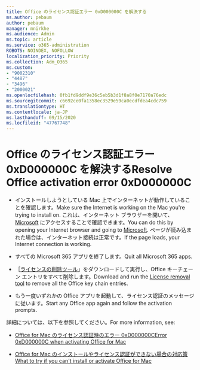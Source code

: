```yaml
---
title: Office のライセンス認証エラー 0xD000000C を解決する
ms.author: pebaum
author: pebaum
manager: mnirkhe
ms.audience: Admin
ms.topic: article
ms.service: o365-administration
ROBOTS: NOINDEX, NOFOLLOW
localization_priority: Priority
ms.collection: Adm_O365
ms.custom:
- "9002310"
- "4487"
- "3496"
- "2000021"
ms.openlocfilehash: 0fb1fd9ddf9e36c5eb5b3d1f8a8f0e7170a76edc
ms.sourcegitcommit: c6692ce0fa1358ec3529e59ca0ecdfdea4cdc759
ms.translationtype: HT
ms.contentlocale: ja-JP
ms.lasthandoff: 09/15/2020
ms.locfileid: "47767748"
---
```

# <a name="resolve-office-activation-error-0xd000000c"></a><span data-ttu-id="5852d-102">Office のライセンス認証エラー 0xD000000C を解決する</span><span class="sxs-lookup"><span data-stu-id="5852d-102">Resolve Office activation error 0xD000000C</span></span>

- <span data-ttu-id="5852d-103">インストールしようとしている Mac 上でインターネットが動作していることを確認します。</span><span class="sxs-lookup"><span data-stu-id="5852d-103">Make sure the Internet is working on the Mac you're trying to install on.</span></span> <span data-ttu-id="5852d-104">これは、インターネット ブラウザーを開いて、[Microsoft](https://www.microsoft.com) にアクセスすることで確認できます。</span><span class="sxs-lookup"><span data-stu-id="5852d-104">You can do this by opening your Internet browser and going to [Microsoft](https://www.microsoft.com).</span></span> <span data-ttu-id="5852d-105">ページが読み込まれた場合は、インターネット接続は正常です。</span><span class="sxs-lookup"><span data-stu-id="5852d-105">If the page loads, your Internet connection is working.</span></span>

- <span data-ttu-id="5852d-106">すべての Microsoft 365 アプリを終了します。</span><span class="sxs-lookup"><span data-stu-id="5852d-106">Quit all Microsoft 365 apps.</span></span>

- <span data-ttu-id="5852d-107">［[ライセンスの削除ツール](https://go.microsoft.com/fwlink/?linkid=849815)」をダウンロードして実行し、Office キーチェーン エントリをすべて削除します。</span><span class="sxs-lookup"><span data-stu-id="5852d-107">Download and run the [License removal tool](https://go.microsoft.com/fwlink/?linkid=849815) to remove all the Office key chain entries.</span></span>

- <span data-ttu-id="5852d-108">もう一度いずれかの Office アプリを起動して、ライセンス認証のメッセージに従います。</span><span class="sxs-lookup"><span data-stu-id="5852d-108">Start any Office app again and follow the activation prompts.</span></span>

<span data-ttu-id="5852d-109">詳細については、以下を参照してください。</span><span class="sxs-lookup"><span data-stu-id="5852d-109">For more information, see:</span></span>

- [<span data-ttu-id="5852d-110">Office for Mac のライセンス認証時のエラー 0xD000000C</span><span class="sxs-lookup"><span data-stu-id="5852d-110">Error 0xD000000C when activating Office for Mac</span></span>](https://support.office.com/article/error-0xd000000c-when-activating-office-for-mac-da865931-4658-4829-ba2d-8133390c6d25)

- [<span data-ttu-id="5852d-111">Office for Mac のインストールやライセンス認証ができない場合の対応策</span><span class="sxs-lookup"><span data-stu-id="5852d-111">What to try if you can't install or activate Office for Mac</span></span>](https://support.office.com/article/what-to-try-if-you-can-t-install-or-activate-office-for-mac-5efba2b4-b1e6-4e5f-bf3c-6ab945d03dea)
